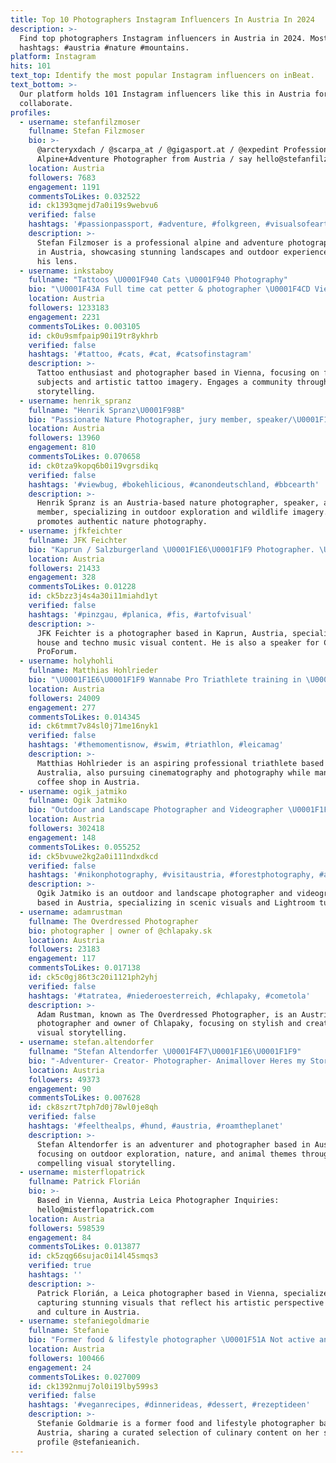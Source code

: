 ```yaml
---
title: Top 10 Photographers Instagram Influencers In Austria In 2024
description: >-
  Find top photographers Instagram influencers in Austria in 2024. Most popular
  hashtags: #austria #nature #mountains.
platform: Instagram
hits: 101
text_top: Identify the most popular Instagram influencers on inBeat.
text_bottom: >-
  Our platform holds 101 Instagram influencers like this in Austria for you to
  collaborate.
profiles:
  - username: stefanfilzmoser
    fullname: Stefan Filzmoser
    bio: >-
      @arcteryxdach / @scarpa_at / @gigasport.at / @expedint Professional
      Alpine+Adventure Photographer from Austria / say hello@stefanfilzmoser.at
    location: Austria
    followers: 7683
    engagement: 1191
    commentsToLikes: 0.032522
    id: ck1393qmejd7a0i19s9webvu6
    verified: false
    hashtags: '#passionpassport, #adventure, #folkgreen, #visualsofearth'
    description: >-
      Stefan Filzmoser is a professional alpine and adventure photographer based
      in Austria, showcasing stunning landscapes and outdoor experiences through
      his lens.
  - username: inkstaboy
    fullname: "Tattoos \U0001F940 Cats \U0001F940 Photography"
    bio: "\U0001F43A Full time cat petter & photographer \U0001F4CD Vienna \U0001F4F8 @inkstagraphy"
    location: Austria
    followers: 1233183
    engagement: 2231
    commentsToLikes: 0.003105
    id: ck0u9smfpaip90i19tr8ykhrb
    verified: false
    hashtags: '#tattoo, #cats, #cat, #catsofinstagram'
    description: >-
      Tattoo enthusiast and photographer based in Vienna, focusing on feline
      subjects and artistic tattoo imagery. Engages a community through visual
      storytelling.
  - username: henrik_spranz
    fullname: "Henrik Spranz\U0001F98B"
    bio: "Passionate Nature Photographer, jury member, speaker/\U0001F1E6\U0001F1F9\U0001F1E9\U0001F1EA No AI \U0001F392@fstopgear pathfinder \U0001F4BBhttps://www.spranz.org \U0001F98B@fairytalenature"
    location: Austria
    followers: 13960
    engagement: 810
    commentsToLikes: 0.070658
    id: ck0tza9kopq6b0i19vgrsdikq
    verified: false
    hashtags: '#viewbug, #bokehlicious, #canondeutschland, #bbcearth'
    description: >-
      Henrik Spranz is an Austria-based nature photographer, speaker, and jury
      member, specializing in outdoor exploration and wildlife imagery. He
      promotes authentic nature photography.
  - username: jfkfeichter
    fullname: JFK Feichter
    bio: "Kaprun / Salzburgerland \U0001F1E6\U0001F1F9 Photographer. \U0001F3BC House & Techno ❤️ @canonaustria | Canon ProForum Speaker"
    location: Austria
    followers: 21433
    engagement: 328
    commentsToLikes: 0.01228
    id: ck5bzz3j4s4a30i11miahd1yt
    verified: false
    hashtags: '#pinzgau, #planica, #fis, #artofvisual'
    description: >-
      JFK Feichter is a photographer based in Kaprun, Austria, specializing in
      house and techno music visual content. He is also a speaker for Canon
      ProForum.
  - username: holyhohli
    fullname: Matthias Hohlrieder
    bio: "\U0001F1E6\U0001F1F9 Wannabe Pro Triathlete training in \U0001F1E6\U0001F1FA | Cinematographer \U0001F3A5 | Photographer \U0001F4F8 / Part-time coffee shop owner @kaffeeschmiede_steyr"
    location: Austria
    followers: 24009
    engagement: 277
    commentsToLikes: 0.014345
    id: ck6tmmt7v84sl0j71me16nyk1
    verified: false
    hashtags: '#themomentisnow, #swim, #triathlon, #leicamag'
    description: >-
      Matthias Hohlrieder is an aspiring professional triathlete based in
      Australia, also pursuing cinematography and photography while managing a
      coffee shop in Austria.
  - username: ogik_jatmiko
    fullname: Ogik Jatmiko
    bio: "Outdoor and Landscape Photographer and Videographer \U0001F1F2\U0001F1E8 Indonesian based in Steyr, Austria \U0001F1E6\U0001F1F9 \U0001F4E7 Hello.ogik@gmail.com Lightroom Tutorial ⬇️"
    location: Austria
    followers: 302418
    engagement: 148
    commentsToLikes: 0.055252
    id: ck5bvuwe2kg2a0i111ndxdkcd
    verified: false
    hashtags: '#nikonphotography, #visitaustria, #forestphotography, #austria'
    description: >-
      Ogik Jatmiko is an outdoor and landscape photographer and videographer
      based in Austria, specializing in scenic visuals and Lightroom tutorials.
  - username: adamrustman
    fullname: The Overdressed Photographer
    bio: photographer | owner of @chlapaky.sk
    location: Austria
    followers: 23183
    engagement: 117
    commentsToLikes: 0.017138
    id: ck5c0gj86t3c20i1121ph2yhj
    verified: false
    hashtags: '#tatratea, #niederoesterreich, #chlapaky, #cometola'
    description: >-
      Adam Rustman, known as The Overdressed Photographer, is an Austrian
      photographer and owner of Chlapaky, focusing on stylish and creative
      visual storytelling.
  - username: stefan.altendorfer
    fullname: "Stefan Altendorfer \U0001F4F7\U0001F1E6\U0001F1F9"
    bio: "-Adventurer- Creator- Photographer- Animallover Heres my Story - be part of it \U0001F4F8 Based in \U0001F4CD Austria \U0001F1E6\U0001F1F9 #hiking #photography #dogs #adventure"
    location: Austria
    followers: 49373
    engagement: 90
    commentsToLikes: 0.007628
    id: ck8szrt7tph7d0j78wl0je8qh
    verified: false
    hashtags: '#feelthealps, #hund, #austria, #roamtheplanet'
    description: >-
      Stefan Altendorfer is an adventurer and photographer based in Austria,
      focusing on outdoor exploration, nature, and animal themes through
      compelling visual storytelling.
  - username: misterflopatrick
    fullname: Patrick Florián
    bio: >-
      Based in Vienna, Austria Leica Photographer Inquiries:
      hello@misterflopatrick.com
    location: Austria
    followers: 598539
    engagement: 84
    commentsToLikes: 0.013877
    id: ck5zqg66sujac0i14l45smqs3
    verified: true
    hashtags: ''
    description: >-
      Patrick Florián, a Leica photographer based in Vienna, specializes in
      capturing stunning visuals that reflect his artistic perspective on life
      and culture in Austria.
  - username: stefaniegoldmarie
    fullname: Stefanie
    bio: "Former food & lifestyle photographer \U0001F51A Not active anymore ❌ Only posting on @stefanieanich \U0001F64B‍♀️"
    location: Austria
    followers: 100466
    engagement: 24
    commentsToLikes: 0.027009
    id: ck1392nmuj7ol0i19lby599s3
    verified: false
    hashtags: '#veganrecipes, #dinnerideas, #dessert, #rezeptideen'
    description: >-
      Stefanie Goldmarie is a former food and lifestyle photographer based in
      Austria, sharing a curated selection of culinary content on her secondary
      profile @stefanieanich.
---
```


